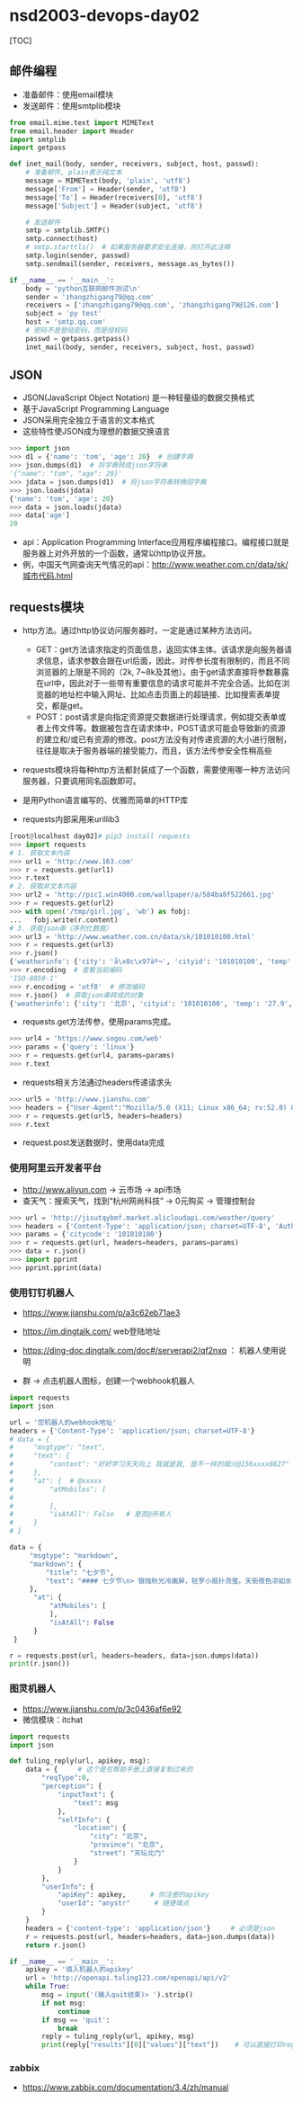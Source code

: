 # nsd2003-devops-day02

[TOC]

## 邮件编程

- 准备邮件：使用email模块
- 发送邮件：使用smtplib模块

```python
from email.mime.text import MIMEText
from email.header import Header
import smtplib
import getpass

def inet_mail(body, sender, receivers, subject, host, passwd):
    # 准备邮件, plain表示纯文本
    message = MIMEText(body, 'plain', 'utf8')
    message['From'] = Header(sender, 'utf8')
    message['To'] = Header(receivers[0], 'utf8')
    message['Subject'] = Header(subject, 'utf8')

    # 发送邮件
    smtp = smtplib.SMTP()
    smtp.connect(host)
    # smtp.starttls()  # 如果服务器要求安全连接，则打开此注释
    smtp.login(sender, passwd)
    smtp.sendmail(sender, receivers, message.as_bytes())

if __name__ == '__main__':
    body = 'python互联网邮件测试\n'
    sender = 'zhangzhigang79@qq.com'
    receivers = ['zhangzhigang79@qq.com', 'zhangzhigang79@126.com']
    subject = 'py test'
    host = 'smtp.qq.com'
    # 密码不是登陆密码，而是授权码
    passwd = getpass.getpass()
    inet_mail(body, sender, receivers, subject, host, passwd)

```



## JSON

- JSON(JavaScript Object Notation) 是一种轻量级的数据交换格式
- 基于JavaScript Programming Language
- JSON采用完全独立于语言的文本格式
- 这些特性使JSON成为理想的数据交换语言

```python
>>> import json
>>> d1 = {'name': 'tom', 'age': 20}  # 创建字典
>>> json.dumps(d1)  # 将字典转成json字符串
'{"name": "tom", "age": 20}'
>>> jdata = json.dumps(d1)  # 将json字符串转换回字典
>>> json.loads(jdata)
{'name': 'tom', 'age': 20}
>>> data = json.loads(jdata)
>>> data['age']
20
```

- api：Application Programming Interface应用程序编程接口。编程接口就是服务器上对外开放的一个函数，通常以http协议开放。
- 例，中国天气网查询天气情况的api：http://www.weather.com.cn/data/sk/城市代码.html

## requests模块

- http方法。通过http协议访问服务器时，一定是通过某种方法访问。
  - GET：get方法请求指定的页面信息，返回实体主体。该请求是向服务器请求信息，请求参数会跟在url后面，因此，对传参长度有限制的，而且不同浏览器的上限是不同的（2k, 7~8k及其他）。由于get请求直接将参数暴露在url中，因此对于一些带有重要信息的请求可能并不完全合适。比如在浏览器的地址栏中输入网址、比如点击页面上的超链接、比如搜索表单提交，都是get。
  - POST：post请求是向指定资源提交数据进行处理请求，例如提交表单或者上传文件等。数据被包含在请求体中，POST请求可能会导致新的资源的建立和/或已有资源的修改。post方法没有对传递资源的大小进行限制，往往是取决于服务器端的接受能力，而且，该方法传参安全性稍高些


- requests模块将每种http方法都封装成了一个函数，需要使用哪一种方法访问服务器，只要调用同名函数即可。
- 是用Python语言编写的、优雅而简单的HTTP库
- requests内部采用来urillib3

```python
[root@localhost day02]# pip3 install requests
>>> import requests
# 1. 获取文本内容
>>> url1 = 'http://www.163.com'
>>> r = requests.get(url1)
>>> r.text
# 2. 获取非文本内容
>>> url2 = 'http://pic1.win4000.com/wallpaper/a/584ba8f522661.jpg'
>>> r = requests.get(url2)
>>> with open('/tmp/girl.jpg', 'wb') as fobj:
...   fobj.write(r.content)
# 3. 获取json串（序列化数据）
>>> url3 = 'http://www.weather.com.cn/data/sk/101010100.html'
>>> r = requests.get(url3)
>>> r.json()
{'weatherinfo': {'city': 'å\x8c\x97äº¬', 'cityid': '101010100', 'temp': '27.9', 'WD': 'å\x8d\x97é£\x8e', 'WS': 'å°\x8fäº\x8e3çº§', 'SD': '28%', 'AP': '1002hPa', 'njd': 'æ\x9a\x82æ\x97\xa0å®\x9eå\x86µ', 'WSE': '<3', 'time': '17:55', 'sm': '2.1', 'isRadar': '1', 'Radar': 'JC_RADAR_AZ9010_JB'}}
>>> r.encoding  # 查看当前编码
'ISO-8859-1'
>>> r.encoding = 'utf8'  # 修改编码
>>> r.json()  # 获取json串转成的对象
{'weatherinfo': {'city': '北京', 'cityid': '101010100', 'temp': '27.9', 'WD': '南风', 'WS': '小于3级' '28%', 'AP': '1002hPa', 'njd': '暂无实况', 'WSE': '<3', 'time': '17:55', 'sm': '2.1', 'isRadar': '1'adar': 'JC_RADAR_AZ9010_JB'}}
```

- requests.get方法传参，使用params完成。

```python
>>> url4 = 'https://www.sogou.com/web'
>>> params = {'query': 'linux'}
>>> r = requests.get(url4, params=params)
>>> r.text
```

- requests相关方法通过headers传递请求头

```python
>>> url5 = 'http://www.jianshu.com'
>>> headers = {"User-Agent":"Mozilla/5.0 (X11; Linux x86_64; rv:52.0) Gecko/20100101 Firefox/52.0"}
>>> r = requests.get(url5, headers=headers)
>>> r.text
```

- request.post发送数据时，使用data完成

### 使用阿里云开发者平台

- http://www.aliyun.com -> 云市场 -> api市场
- 查天气：搜索天气，找到“杭州网尚科技” -> 0元购买 -> 管理控制台

```python
>>> url = 'http://jisutqybmf.market.alicloudapi.com/weather/query'
>>> headers = {'Content-Type': 'application/json; charset=UTF-8', 'Authorization': 'APPCODE 你管理后台中查询到的appcode'}
>>> params = {'citycode': '101010100'}
>>> r = requests.get(url, headers=headers, params=params)
>>> data = r.json()
>>> import pprint
>>> pprint.pprint(data)
```

### 使用钉钉机器人

- https://www.jianshu.com/p/a3c62eb71ae3
- https://im.dingtalk.com/  web登陆地址
- https://ding-doc.dingtalk.com/doc#/serverapi2/qf2nxq ： 机器人使用说明

- 群 -> 点击机器人图标，创建一个webhook机器人

```python
import requests
import json

url = '您机器人的webhook地址'
headers = {'Content-Type': 'application/json; charset=UTF-8'}
# data = {
#     "msgtype": "text",
#     "text": {
#         "content": "好好学习天天向上 我就是我, 是不一样的烟火@156xxxx8827"
#     },
#     "at": {  # @xxxxx
#         "atMobiles": [
#
#         ],
#         "isAtAll": False   # 是否@所有人
#     }
# }

data = {
     "msgtype": "markdown",
     "markdown": {
         "title": "七夕节",
         "text": "#### 七夕节\n> 银烛秋光冷画屏，轻罗小扇扑流萤。天街夜色凉如水，卧看牵牛织女星。\n好好学习天天向上 \n> ![screenshot](https://pic.baike.soso.com/ugc/baikepic2/0/ori-20190731102011-1567992092_jpg_686_516_44418.jpg/800)\n> ###### 七夕 [七夕](https://baike.sogou.com/v179909070.htm) \n"
     },
      "at": {
          "atMobiles": [
          ],
          "isAtAll": False
      }
 }

r = requests.post(url, headers=headers, data=json.dumps(data))
print(r.json())
```

### 图灵机器人

- https://www.jianshu.com/p/3c0436af6e92
- 微信模块：itchat

```python
import requests
import json

def tuling_reply(url, apikey, msg):
    data = {     # 这个是在帮助手册上直接复制过来的
        "reqType":0,
        "perception": {
            "inputText": {
                "text": msg
            },
            "selfInfo": {
                "location": {
                    "city": "北京",
                    "province": "北京",
                    "street": "天坛北门"
                }
            }
        },
        "userInfo": {
            "apiKey": apikey,      # 你注册的apikey
            "userId": "anystr"      # 随便填点
        }
    }
    headers = {'content-type': 'application/json'}     # 必须是json
    r = requests.post(url, headers=headers, data=json.dumps(data))
    return r.json()

if __name__ == '__main__':
    apikey = '填入机器人的apikey'
    url = 'http://openapi.tuling123.com/openapi/api/v2'
    while True:
        msg = input('(输入quit结束)> ').strip()
        if not msg:
            continue
        if msg == 'quit':
            break
        reply = tuling_reply(url, apikey, msg)
        print(reply["results"][0]["values"]["text"])    # 可以直接打印reply
```

### zabbix

- https://www.zabbix.com/documentation/3.4/zh/manual

